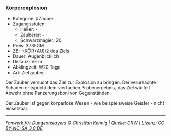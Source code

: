 ### Körperexplosion

- Kategorie: #Zauber
- Zugangsstufen:
  - Heiler: -
  - Zauberer: -
  - Schwarzmagier: 20
- Preis: 3735GM
- ZB: -(KÖR+AU)/2 des Ziels
- Dauer: Augenblicklich
- Distanz: VE m
- Abklingzeit: W20 Tage
- Art: Zielzauber



Der Zauber versucht das Ziel zur Explosion zu bringen. Der verursachte Schaden entspricht dem vierfachen Probenergebnis, das Ziel würfelt Abwehr ohne Panzerungsboni von Gegenständen.

Der Zauber ist gegen körperlose Wesen - wie beispielsweise Geister - nicht einsetzbar.

---

_Fanwerk für [Dungeonslayers](https://www.dungeonslayers.net/) © Christian Kennig | Quelle: GRW | Lizenz: [CC BY-NC-SA 3.0 DE](https://creativecommons.org/licenses/by-nc-sa/3.0/de/)_

